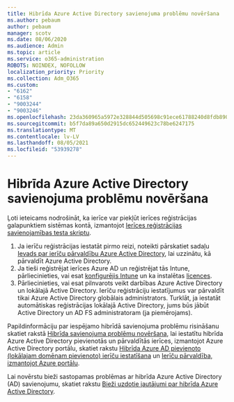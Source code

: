 ```yaml
---
title: Hibrīda Azure Active Directory savienojuma problēmu novēršana
ms.author: pebaum
author: pebaum
manager: scotv
ms.date: 08/06/2020
ms.audience: Admin
ms.topic: article
ms.service: o365-administration
ROBOTS: NOINDEX, NOFOLLOW
localization_priority: Priority
ms.collection: Adm_O365
ms.custom:
- "6162"
- "6158"
- "9003244"
- "9003246"
ms.openlocfilehash: 23da360965a5972e328844d505698c91ece61788240d8fdb8909fff3a7ef0d7f
ms.sourcegitcommit: b5f7da89a650d2915dc652449623c78be6247175
ms.translationtype: MT
ms.contentlocale: lv-LV
ms.lasthandoff: 08/05/2021
ms.locfileid: "53939278"
---
```

# <a name="troubleshoot-hybrid-azure-ad-join"></a>Hibrīda Azure Active Directory savienojuma problēmu novēršana

Ļoti ieteicams nodrošināt, ka ierīce var piekļūt ierīces reģistrācijas galapunktiem sistēmas kontā, izmantojot [Ierīces reģistrācijas savienojamības testa skriptu](https://docs.microsoft.com/samples/azure-samples/testdeviceregconnectivity/testdeviceregconnectivity/).

1. Ja ierīču reģistrācijas iestatāt pirmo reizi, noteikti pārskatiet sadaļu [Ievads par ierīču pārvaldību Azure Active Directory](https://docs.microsoft.com/samples/azure-samples/testdeviceregconnectivity/testdeviceregconnectivity/), lai uzzinātu, kā pārvaldīt Azure Active Directory.
1. Ja tieši reģistrējat ierīces Azure AD un reģistrējat tās Intune, pārliecinieties, vai esat [konfigurējis Intune](https://docs.microsoft.com/mem/intune/enrollment/device-enrollment?WT.mc_id=Portal-Microsoft_Azure_Support) un ka instalētas [licences](https://docs.microsoft.com/mem/intune/fundamentals/licenses-assign?WT.mc_id=Portal-Microsoft_Azure_Support).
1. Pārliecinieties, vai esat pilnvarots veikt darbības Azure Active Directory un lokālajā Active Directory. Ierīču reģistrāciju iestatījumus var pārvaldīt tikai Azure Active Directory globālais administrators. Turklāt, ja iestatāt automātiskas reģistrācijas lokālajā Active Directory, jums būs jābūt Active Directory un AD FS administratoram (ja piemērojams).

Papildinformāciju par iespējamo hibrīdā savienojuma problēmu risināšanu skatiet rakstā [Hibrīda savienojuma problēmu novēršana](https://docs.microsoft.com/azure/active-directory/devices/troubleshoot-hybrid-join-windows-current), lai iestatītu hibrīda Azure Active Directory pievienotās un pārvaldītās ierīces, izmantojot Azure Active Directory portālu, skatiet rakstu [Hibrīda Azure AD pievienoto (lokālajam domēnam pievienoto) ierīču iestatīšana](https://docs.microsoft.com/azure/active-directory/devices/hybrid-azuread-join-plan?WT.mc_id=Portal-Microsoft_Azure_Support) un [Ierīču pārvaldība, izmantojot Azure portālu](https://docs.microsoft.com/azure/active-directory/devices/device-management-azure-portal?WT.mc_id=Portal-Microsoft_Azure_Support).

Lai novērstu bieži sastopamas problēmas ar hibrīda Azure Active Directory (AD) savienojumu, skatiet rakstu [Bieži uzdotie jautājumi par hibrīda Azure Active Directory](https://docs.microsoft.com/azure/active-directory/devices/faq#hybrid-azure-ad-join-faq).

